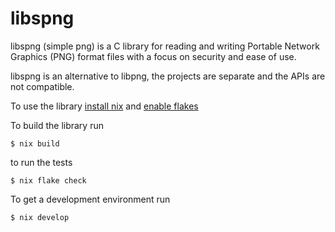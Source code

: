 # libspng

libspng (simple png) is a C library for reading and writing Portable Network
Graphics (PNG) format files with a focus on security and ease of use.

libspng is an alternative to libpng, the projects are separate and the APIs are
not compatible.

To use the library [install nix](https://nixos.org/download.html) and [enable flakes](https://nixos.wiki/wiki/Flakes#Installing_flakes)

To build the library run

```
$ nix build
```

to run the tests

```
$ nix flake check
```

To get a development environment run

```
$ nix develop
```
